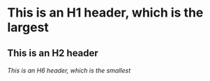 # This is an H1 header, which is the largest
## This is an H2 header
###### This is an H6 header, which is the smallest

